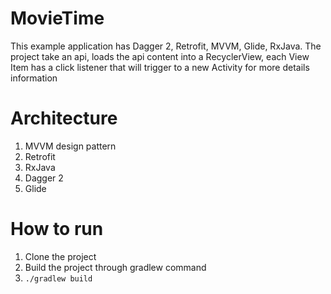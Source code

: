 # MovieTime
This example application has Dagger 2, Retrofit, MVVM, Glide, RxJava.
The project take an api, loads the api content into a RecyclerView, 
each View Item has a click listener that will trigger to a new Activity for more details information

# Architecture
1. MVVM design pattern
2. Retrofit
3. RxJava
4. Dagger 2
5. Glide

# How to run
1. Clone the project
2. Build the project through gradlew command
3. `./gradlew build`
